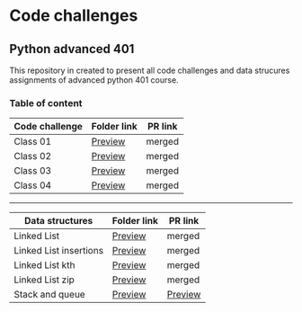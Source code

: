 
# Code challenges

## Python advanced 401
This repository in created to present all code challenges and data strucures assignments of advanced python 401 course.


### Table of content

| Code challenge | Folder link | PR link|
| ----------- | ----------- | ----------- |
| Class 01 | [Preview](https://github.com/dialaabulkhail/data-structures-and-algorithms/blob/main/code-challenge01/CODE.md) | merged |
| Class 02 | [Preview](https://github.com/dialaabulkhail/data-structures-and-algorithms/blob/main/code-challenge02/CODE.md) | merged |
| Class 03 | [Preview](https://github.com/dialaabulkhail/data-structures-and-algorithms/blob/main/code-challenge03/CODE.md) | merged |
| Class 04 | [Preview](https://github.com/dialaabulkhail/data-structures-and-algorithms/blob/main/code-challenge04/CODE.md ) | merged |
______________________________________________________

| Data structures | Folder link | PR link|
| ----------- | ----------- | ----------- |
| Linked List | [Preview](https://github.com/dialaabulkhail/data-structures-and-algorithms/tree/main/linked-list ) | merged |
| Linked List insertions| [Preview](https://github.com/dialaabulkhail/data-structures-and-algorithms/blob/main/linked-list/linked_list/linked_list.py) | merged |
| Linked List kth | [Preview](https://github.com/dialaabulkhail/data-structures-and-algorithms/tree/main/linked-list ) | merged |
| Linked List zip | [Preview](https://github.com/dialaabulkhail/data-structures-and-algorithms/tree/main/linked-list ) | merged |
| Stack and queue | [Preview]() | [Preview](https://github.com/dialaabulkhail/data-structures-and-algorithms/pull/11) |















